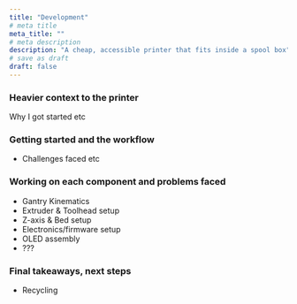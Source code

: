 ```yaml
---
title: "Development"
# meta title
meta_title: ""
# meta description
description: "A cheap, accessible printer that fits inside a spool box"
# save as draft
draft: false
---
```


### Heavier context to the printer
Why I got started etc

### Getting started and the workflow
- Challenges faced etc 

### Working on each component and problems faced

- Gantry Kinematics
- Extruder & Toolhead setup
- Z-axis & Bed setup
- Electronics/firmware setup
- OLED assembly
- ???

### Final takeaways, next steps

- Recycling
